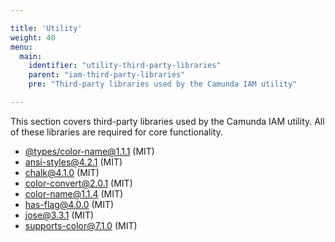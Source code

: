 ```yaml
---

title: 'Utility'
weight: 40
menu:
  main:
    identifier: "utility-third-party-libraries"
    parent: "iam-third-party-libraries"
    pre: "Third-party libraries used by the Camunda IAM utility"

---
```


This section covers third-party libraries used by the Camunda IAM utility.
All of these libraries are required for core functionality.

* [@types/color-name@1.1.1](https://github.com/DefinitelyTyped/DefinitelyTyped) (MIT)
* [ansi-styles@4.2.1](https://github.com/chalk/ansi-styles) (MIT)
* [chalk@4.1.0](https://github.com/chalk/chalk) (MIT)
* [color-convert@2.0.1](https://github.com/Qix-/color-convert) (MIT)
* [color-name@1.1.4](https://github.com/colorjs/color-name) (MIT)
* [has-flag@4.0.0](https://github.com/sindresorhus/has-flag) (MIT)
* [jose@3.3.1](https://github.com/panva/jose) (MIT)
* [supports-color@7.1.0](https://github.com/chalk/supports-color) (MIT)